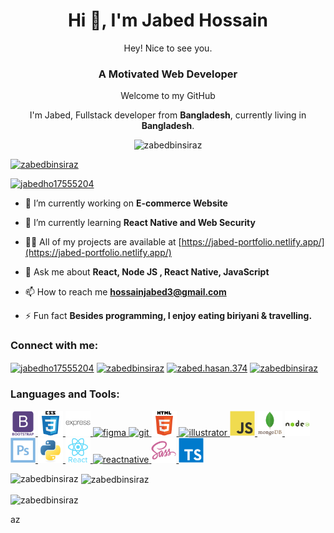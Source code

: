 <h1 align="center">Hi 👋, I'm Jabed Hossain</h1>
<p align="center"> Hey! Nice to see you.</p>
<h3 align="center">A Motivated Web Developer</h3>
<p align="center">Welcome to my GitHub </p>
<p align="center">I'm Jabed, Fullstack developer from  <strong>Bangladesh</strong>, currently living in <strong>Bangladesh</strong>.</p>
<p align="center"> <img src="https://komarev.com/ghpvc/?username=zabedbinsiraz&label=Profile%20views&color=0e75b6&style=flat" alt="zabedbinsiraz" /> </p>

<p align="left"> <a href="https://github.com/ryo-ma/github-profile-trophy"><img src="https://github-profile-trophy.vercel.app/?username=zabedbinsiraz" alt="zabedbinsiraz" /></a> </p>

<p align="left"> <a href="https://twitter.com/jabedho17555204" target="blank"><img src="https://img.shields.io/twitter/follow/jabedho17555204?logo=twitter&style=for-the-badge" alt="jabedho17555204" /></a> </p>

- 🔭 I’m currently working on **E-commerce Website**

- 🌱 I’m currently learning **React Native and Web Security**

- 👨‍💻 All of my projects are available at [https://jabed-portfolio.netlify.app/](https://jabed-portfolio.netlify.app/)

- 💬 Ask me about **React, Node JS , React Native, JavaScript**

- 📫 How to reach me **hossainjabed3@gmail.com**

- ⚡ Fun fact **Besides programming, I enjoy eating biriyani & travelling.**

<h3 align="left">Connect with me:</h3>
<p align="left">
<a href="https://twitter.com/jabedho17555204" target="blank"><img align="center" src="https://raw.githubusercontent.com/rahuldkjain/github-profile-readme-generator/master/src/images/icons/Social/twitter.svg" alt="jabedho17555204" height="30" width="40" /></a>
<a href="https://linkedin.com/in/zabedbinsiraz" target="blank"><img align="center" src="https://raw.githubusercontent.com/rahuldkjain/github-profile-readme-generator/master/src/images/icons/Social/linked-in-alt.svg" alt="zabedbinsiraz" height="30" width="40" /></a>
<a href="https://fb.com/zabed.hasan.374" target="blank"><img align="center" src="https://raw.githubusercontent.com/rahuldkjain/github-profile-readme-generator/master/src/images/icons/Social/facebook.svg" alt="zabed.hasan.374" height="30" width="40" /></a>
<a href="https://instagram.com/zabedbinsiraz" target="blank"><img align="center" src="https://raw.githubusercontent.com/rahuldkjain/github-profile-readme-generator/master/src/images/icons/Social/instagram.svg" alt="zabedbinsiraz" height="30" width="40" /></a>
</p>

<h3 align="left">Languages and Tools:</h3>
<p align="left"> <a href="https://getbootstrap.com" target="_blank"> <img src="https://raw.githubusercontent.com/devicons/devicon/master/icons/bootstrap/bootstrap-plain-wordmark.svg" alt="bootstrap" width="40" height="40"/> </a> <a href="https://www.w3schools.com/css/" target="_blank"> <img src="https://raw.githubusercontent.com/devicons/devicon/master/icons/css3/css3-original-wordmark.svg" alt="css3" width="40" height="40"/> </a> <a href="https://expressjs.com" target="_blank"> <img src="https://raw.githubusercontent.com/devicons/devicon/master/icons/express/express-original-wordmark.svg" alt="express" width="40" height="40"/> </a> <a href="https://www.figma.com/" target="_blank"> <img src="https://www.vectorlogo.zone/logos/figma/figma-icon.svg" alt="figma" width="40" height="40"/> </a> <a href="https://git-scm.com/" target="_blank"> <img src="https://www.vectorlogo.zone/logos/git-scm/git-scm-icon.svg" alt="git" width="40" height="40"/> </a> <a href="https://www.w3.org/html/" target="_blank"> <img src="https://raw.githubusercontent.com/devicons/devicon/master/icons/html5/html5-original-wordmark.svg" alt="html5" width="40" height="40"/> </a> <a href="https://www.adobe.com/in/products/illustrator.html" target="_blank"> <img src="https://www.vectorlogo.zone/logos/adobe_illustrator/adobe_illustrator-icon.svg" alt="illustrator" width="40" height="40"/> </a> <a href="https://developer.mozilla.org/en-US/docs/Web/JavaScript" target="_blank"> <img src="https://raw.githubusercontent.com/devicons/devicon/master/icons/javascript/javascript-original.svg" alt="javascript" width="40" height="40"/> </a> <a href="https://www.mongodb.com/" target="_blank"> <img src="https://raw.githubusercontent.com/devicons/devicon/master/icons/mongodb/mongodb-original-wordmark.svg" alt="mongodb" width="40" height="40"/> </a> <a href="https://nodejs.org" target="_blank"> <img src="https://raw.githubusercontent.com/devicons/devicon/master/icons/nodejs/nodejs-original-wordmark.svg" alt="nodejs" width="40" height="40"/> </a> <a href="https://www.photoshop.com/en" target="_blank"> <img src="https://raw.githubusercontent.com/devicons/devicon/master/icons/photoshop/photoshop-line.svg" alt="photoshop" width="40" height="40"/> </a> <a href="https://www.python.org" target="_blank"> <img src="https://raw.githubusercontent.com/devicons/devicon/master/icons/python/python-original.svg" alt="python" width="40" height="40"/> </a> <a href="https://reactjs.org/" target="_blank"> <img src="https://raw.githubusercontent.com/devicons/devicon/master/icons/react/react-original-wordmark.svg" alt="react" width="40" height="40"/> </a> <a href="https://reactnative.dev/" target="_blank"> <img src="https://reactnative.dev/img/header_logo.svg" alt="reactnative" width="40" height="40"/> </a> <a href="https://sass-lang.com" target="_blank"> <img src="https://raw.githubusercontent.com/devicons/devicon/master/icons/sass/sass-original.svg" alt="sass" width="40" height="40"/> </a> <a href="https://www.typescriptlang.org/" target="_blank"> <img src="https://raw.githubusercontent.com/devicons/devicon/master/icons/typescript/typescript-original.svg" alt="typescript" width="40" height="40"/> </a> </p>

<p><img align="left" src="https://github-readme-stats.vercel.app/api/top-langs?username=zabedbinsiraz&show_icons=true&locale=en&layout=compact" alt="zabedbinsiraz" /></p>

<p>&nbsp;<img align="center" src="https://github-readme-stats.vercel.app/api?username=zabedbinsiraz&show_icons=true&locale=en" alt="zabedbinsiraz" /></p>

<p><img align="center" src="https://github-readme-streak-stats.herokuapp.com/?user=zabedbinsiraz&" alt="zabedbinsiraz" /></p>
az

